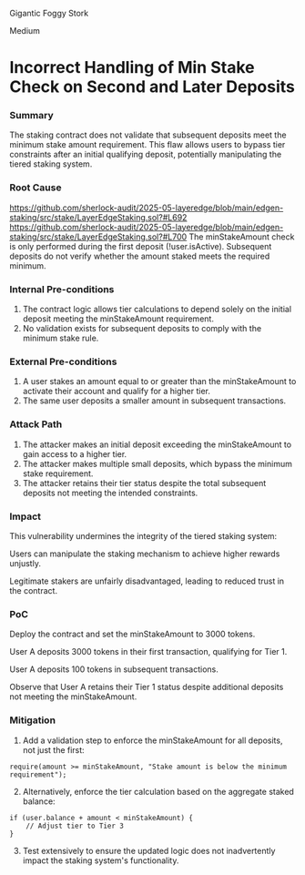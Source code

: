 Gigantic Foggy Stork

Medium

# Incorrect Handling of Min Stake Check on Second and Later Deposits

### Summary

The staking contract does not validate that subsequent deposits meet the minimum stake amount requirement. This flaw allows users to bypass tier constraints after an initial qualifying deposit, potentially manipulating the tiered staking system.



### Root Cause

https://github.com/sherlock-audit/2025-05-layeredge/blob/main/edgen-staking/src/stake/LayerEdgeStaking.sol?#L692
https://github.com/sherlock-audit/2025-05-layeredge/blob/main/edgen-staking/src/stake/LayerEdgeStaking.sol?#L700
The minStakeAmount check is only performed during the first deposit (!user.isActive). Subsequent deposits do not verify whether the amount staked meets the required minimum.



### Internal Pre-conditions

1. The contract logic allows tier calculations to depend solely on the initial deposit meeting the minStakeAmount requirement.
2. No validation exists for subsequent deposits to comply with the minimum stake rule.



### External Pre-conditions

1. A user stakes an amount equal to or greater than the minStakeAmount to activate their account and qualify for a higher tier.
2. The same user deposits a smaller amount in subsequent transactions.





### Attack Path

1. The attacker makes an initial deposit exceeding the minStakeAmount to gain access to a higher tier.
2. The attacker makes multiple small deposits, which bypass the minimum stake requirement.
3. The attacker retains their tier status despite the total subsequent deposits not meeting the intended constraints.



### Impact

This vulnerability undermines the integrity of the tiered staking system:

Users can manipulate the staking mechanism to achieve higher rewards unjustly.

Legitimate stakers are unfairly disadvantaged, leading to reduced trust in the contract.



### PoC

Deploy the contract and set the minStakeAmount to 3000 tokens.

User A deposits 3000 tokens in their first transaction, qualifying for Tier 1.

User A deposits 100 tokens in subsequent transactions.

Observe that User A retains their Tier 1 status despite additional deposits not meeting the minStakeAmount.

### Mitigation

1. Add a validation step to enforce the minStakeAmount for all deposits, not just the first:

```solidity
require(amount >= minStakeAmount, "Stake amount is below the minimum requirement");
```
2. Alternatively, enforce the tier calculation based on the aggregate staked balance:
 
```solidity
if (user.balance + amount < minStakeAmount) {
    // Adjust tier to Tier 3
}
```
3. Test extensively to ensure the updated logic does not inadvertently impact the staking system's functionality.